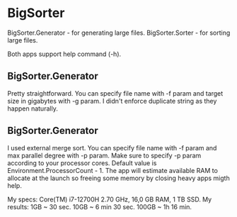 # BigSorter

BigSorter.Generator - for generating large files.
BigSorter.Sorter - for sorting large files.

Both apps support help command (-h).

## BigSorter.Generator
Pretty straightforward. You can specify file name with -f param and target size in gigabytes with -g param.
I didn't enforce duplicate string as they happen naturally.

## BigSorter.Generator
I used external merge sort. You can specify file name with -f param and max parallel degree with -p param.
Make sure to specify -p param according to your processor cores. Default value is Environment.ProcessorCount - 1.
The app will estimate available RAM to allocate at the launch so freeing some memory by closing heavy apps migth help.

My specs: Core(TM) i7-12700H 2.70 GHz, 16,0 GB RAM, 1 TB SSD.
My results:
1GB ~ 30 sec.
10GB ~ 6 min 30 sec.
100GB ~ 1h 16 min.